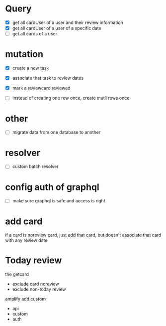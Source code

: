 # Query

- [x] get all cardUser of a user and their review information
- [x] get all cardUser of a user of a specific date
- [ ] get all cards of a user

# mutation

- [x] create a new task 
- [x] associate that task to review dates
- [x] mark a reviewcard reviewed
- [ ] instead of creating one row once, create mutli rows once


# other

- [ ] migrate data from one database to another

# resolver

- [ ] custom batch resolver

# config auth of graphql
- [ ] make sure graphql is safe and access is right

# add card

if a card is noreview card,
just add that card, but doesn't associate that card with any review date

# Today review

the getcard

- exclude card noreview
- exclude non-today review



amplify add custom

- api
- custom
- auth

